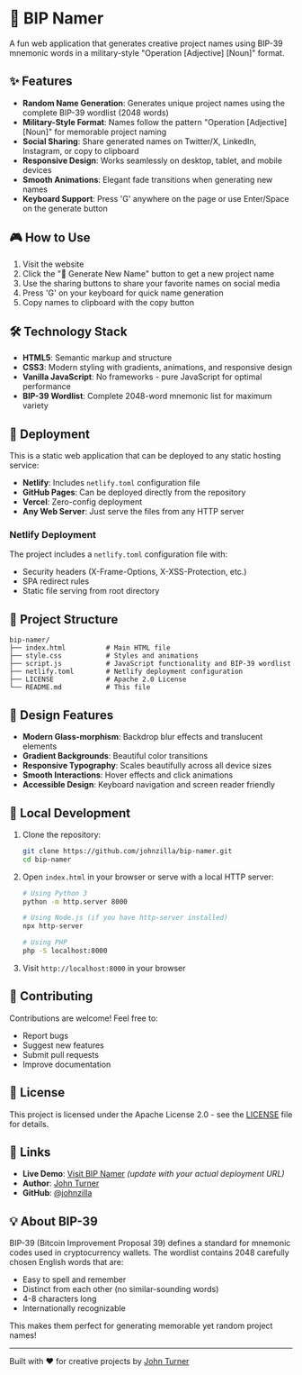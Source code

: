 # 🎯 BIP Namer

A fun web application that generates creative project names using BIP-39 mnemonic words in a military-style "Operation [Adjective] [Noun]" format.

## ✨ Features

- **Random Name Generation**: Generates unique project names using the complete BIP-39 wordlist (2048 words)
- **Military-Style Format**: Names follow the pattern "Operation [Adjective] [Noun]" for memorable project naming
- **Social Sharing**: Share generated names on Twitter/X, LinkedIn, Instagram, or copy to clipboard
- **Responsive Design**: Works seamlessly on desktop, tablet, and mobile devices
- **Smooth Animations**: Elegant fade transitions when generating new names
- **Keyboard Support**: Press 'G' anywhere on the page or use Enter/Space on the generate button

## 🎮 How to Use

1. Visit the website
2. Click the "🎲 Generate New Name" button to get a new project name
3. Use the sharing buttons to share your favorite names on social media
4. Press 'G' on your keyboard for quick name generation
5. Copy names to clipboard with the copy button

## 🛠️ Technology Stack

- **HTML5**: Semantic markup and structure
- **CSS3**: Modern styling with gradients, animations, and responsive design
- **Vanilla JavaScript**: No frameworks - pure JavaScript for optimal performance
- **BIP-39 Wordlist**: Complete 2048-word mnemonic list for maximum variety

## 🚀 Deployment

This is a static web application that can be deployed to any static hosting service:

- **Netlify**: Includes `netlify.toml` configuration file
- **GitHub Pages**: Can be deployed directly from the repository
- **Vercel**: Zero-config deployment
- **Any Web Server**: Just serve the files from any HTTP server

### Netlify Deployment

The project includes a `netlify.toml` configuration file with:
- Security headers (X-Frame-Options, X-XSS-Protection, etc.)
- SPA redirect rules
- Static file serving from root directory

## 📁 Project Structure

```
bip-namer/
├── index.html          # Main HTML file
├── style.css           # Styles and animations
├── script.js           # JavaScript functionality and BIP-39 wordlist
├── netlify.toml        # Netlify deployment configuration
├── LICENSE             # Apache 2.0 License
└── README.md           # This file
```

## 🎨 Design Features

- **Modern Glass-morphism**: Backdrop blur effects and translucent elements
- **Gradient Backgrounds**: Beautiful color transitions
- **Responsive Typography**: Scales beautifully across all device sizes
- **Smooth Interactions**: Hover effects and click animations
- **Accessible Design**: Keyboard navigation and screen reader friendly

## 🔧 Local Development

1. Clone the repository:
   ```bash
   git clone https://github.com/johnzilla/bip-namer.git
   cd bip-namer
   ```

2. Open `index.html` in your browser or serve with a local HTTP server:
   ```bash
   # Using Python 3
   python -m http.server 8000
   
   # Using Node.js (if you have http-server installed)
   npx http-server
   
   # Using PHP
   php -S localhost:8000
   ```

3. Visit `http://localhost:8000` in your browser

## 🤝 Contributing

Contributions are welcome! Feel free to:

- Report bugs
- Suggest new features
- Submit pull requests
- Improve documentation

## 📄 License

This project is licensed under the Apache License 2.0 - see the [LICENSE](LICENSE) file for details.

## 🔗 Links

- **Live Demo**: [Visit BIP Namer](https://bip-namer.netlify.app) *(update with your actual deployment URL)*
- **Author**: [John Turner](https://johnturner.com)
- **GitHub**: [@johnzilla](https://github.com/johnzilla)

## 💡 About BIP-39

BIP-39 (Bitcoin Improvement Proposal 39) defines a standard for mnemonic codes used in cryptocurrency wallets. The wordlist contains 2048 carefully chosen English words that are:

- Easy to spell and remember
- Distinct from each other (no similar-sounding words)
- 4-8 characters long
- Internationally recognizable

This makes them perfect for generating memorable yet random project names!

---

Built with ❤️ for creative projects by [John Turner](https://johnturner.com)
